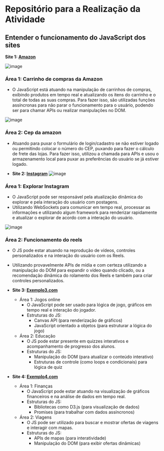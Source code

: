 # Repositório para a Realização da Atividade

## Entender o funcionamento do JavaScript dos sites

**Site 1: [Amazon](https://www.amazon.com.br/)** 

![image](https://github.com/user-attachments/assets/20e77d71-dd4b-442b-bc5b-60a6c0e94701)

### Área 1: Carrinho de compras da Amazon
  - O JavaScript está atuando na manipulação de carrinhos de compras, exibindo produtos em tempo real e atualizando os itens do carrinho e o total de todas as suas compras. Para fazer isso, são utilizadas funções assíncronas para não parar o funcionamento para o usuário, podendo ser para chamar APIs ou realizar manipulações no DOM.

![image](https://github.com/user-attachments/assets/bb48ad06-0c06-43ca-80b3-427ca70d688f)

### Área 2: Cep da amazon 
  - Atuando para puxar o formulário de login/cadastro se não estiver logado ou permitindo colocar o número do CEP, puxando para fazer o cálculo de frete das lojas. Para fazer isso, utilizou a chamada para APIs e usou o armazenamento local para puxar as preferências do usuário se já estiver logado.

- **Site 2: [Instagram](https://www.instagram.com/explore/)**
  ![image](https://github.com/user-attachments/assets/9226b0d3-7d22-4494-9a03-f23de12f80da)

### Área 1: Explorar Instagram
  - O JavaScript pode ser responsável pela atualização dinâmica do explorar e pela interação do usuário com postagens.
  - Utilizando WebSockets para comunicar em tempo real, processar as informações e utilizando algum framework para renderizar rapidamente e atualizar o explorar de acordo com a interação do usuário.

![image](https://github.com/user-attachments/assets/37b2d502-7c61-4b4c-b7f9-7a1475cb5f7f)

### Área 2: Funcionamento do reels
  - O JS pode estar atuando na reprodução de vídeos, controles personalizados e na interação do usuário com os Reels.
  - Utilizando provavelmente APIs de mídia e com certeza utilizando a manipulação do DOM para expandir o vídeo quando clicado, ou a recomendação dinâmica do rolamento dos Reels e também para criar controles personalizados.


- **Site 3: [Exemplo3.com](http://exemplo3.com)**
  - Área 1: Jogos online
    - O JavaScript pode ser usado para lógica de jogo, gráficos em tempo real e interação do jogador.
    - Estruturas do JS:
      - Canvas API (para renderização de gráficos)
      - JavaScript orientado a objetos (para estruturar a lógica do jogo)
  - Área 2: Educação
    - O JS pode estar presente em quizzes interativos e acompanhamento de progresso dos alunos.
    - Estruturas do JS:
      - Manipulação do DOM (para atualizar o conteúdo interativo)
      - Estruturas de controle (como loops e condicionais) para lógica de quiz

- **Site 4: [Exemplo4.com](http://exemplo4.com)**
  - Área 1: Finanças
    - O JavaScript pode estar atuando na visualização de gráficos financeiros e na análise de dados em tempo real.
    - Estruturas do JS:
      - Bibliotecas como D3.js (para visualização de dados)
      - Promises (para trabalhar com dados assíncronos)
  - Área 2: Viagens
    - O JS pode ser utilizado para buscar e mostrar ofertas de viagens e interagir com mapas.
    - Estruturas do JS:
      - APIs de mapas (para interatividade)
      - Manipulação do DOM (para exibir ofertas dinâmicas)
